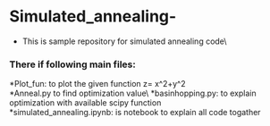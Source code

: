# Simulated_annealing-
* This is sample repository for simulated annealing code\
### There if following main files:
*Plot_fun: to plot the given function z= x^2+y^2\
*Anneal.py to find optimization value\ 
*basinhopping.py: to explain optimization with available scipy function\
*simulated_annealing.ipynb: is notebook to explain all code togather
